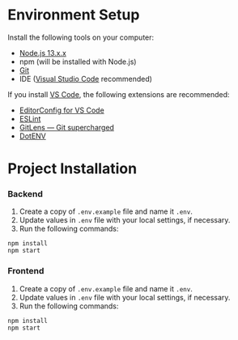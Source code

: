 # Environment Setup

Install the following tools on your computer:
* [Node.js 13.x.x](https://nodejs.org/)
* npm (will be installed with Node.js)
* [Git](https://git-scm.com/downloads)
* IDE ([Visual Studio Code](https://code.visualstudio.com/) recommended)

If you install [VS Code](https://code.visualstudio.com/), the following extensions are recommended:
* [EditorConfig for VS Code](https://marketplace.visualstudio.com/items?itemName=EditorConfig.EditorConfig)
* [ESLint](https://marketplace.visualstudio.com/items?itemName=dbaeumer.vscode-eslint)
* [GitLens — Git supercharged](https://marketplace.visualstudio.com/items?itemName=eamodio.gitlens)
* [DotENV](https://marketplace.visualstudio.com/items?itemName=mikestead.dotenv)

# Project Installation

### Backend
1. Create a copy of `.env.example` file and name it `.env`.
1. Update values in `.env` file ​​with your local settings, if necessary.
1. Run the following commands:
```
npm install
npm start
```
### Frontend
1. Create a copy of `.env.example` file and name it `.env`.
1. Update values in `.env` file ​​with your local settings, if necessary.
1. Run the following commands:
```
npm install
npm start
```
